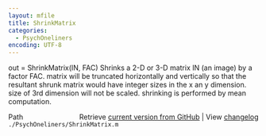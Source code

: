 ```yaml
---
layout: mfile
title: ShrinkMatrix
categories:
  - PsychOneliners
encoding: UTF-8
---
```


out = ShrinkMatrix\(IN, FAC\)
Shrinks a 2-D or 3-D matrix IN \(an image\) by a factor FAC.
matrix will be truncated horizontally and vertically so that the
resultant shrunk matrix would have integer sizes in the x an y dimension.
size of 3rd dimension will not be scaled.
shrinking is performed by mean computation.


<div class="code_header" style="text-align:right;">
  <span style="float:left;">Path&nbsp;&nbsp;</span> <span class="counter">Retrieve <a href=
  "https://raw.github.com/Psychtoolbox-3/Psychtoolbox-3/beta/./PsychOneliners/ShrinkMatrix.m">current version from GitHub</a> | View <a href=
  "https://github.com/Psychtoolbox-3/Psychtoolbox-3/commits/beta/./PsychOneliners/ShrinkMatrix.m">changelog</a></span>
</div>
<div class="code">
  <code>./PsychOneliners/ShrinkMatrix.m</code>
</div>
